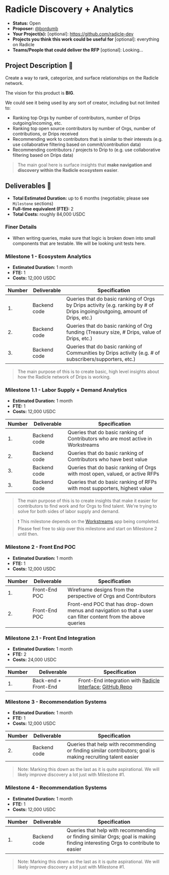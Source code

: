 # Radicle Discovery + Analytics

- **Status:** Open 
- **Proposer:** [@bordumb](https://github.com/bordumb)
- **Your Project(s):** [optional]: https://github.com/radicle-dev
- **Projects you think this work could be useful for** [optional]: everything on Radicle
- **Teams/People that could deliver the RFP** [optional]: Looking...

## Project Description :page_facing_up:

Create a way to rank, categorize, and surface relationships on the Radicle network.

The vision for this product is **BIG**.

We could see it being used by any sort of creator, including but not limited to:
* Ranking top Orgs by number of contributors, number of Drips outgoing/incoming, etc.
* Ranking top open source contributors by number of Orgs, number of contributions, or Drips received 
* Recommending work to contributors that is similar to their interests (e.g. use collaborative filtering based on commit/contribution data)
* Recommending contributors / projects to Drip to (e.g. use collaborative filtering based on Drips data)

> The main goal here is surface insights that **make navigation and discovery within the Radicle ecosystem easier**.

## Deliverables :nut_and_bolt:

- **Total Estimated Duration:** up to 6 months (negotiable; please see `Milestone` sections)
- **Full-time equivalent (FTE):** 2
- **Total Costs:** roughly 84,000 USDC

### Finer Details
- When writing queries, make sure that logic is broken down into small components that are testable. We will be looking unit tests here.

### Milestone 1 - Ecosystem Analytics

- **Estimated Duration:** 1 month
- **FTE:** 1
- **Costs:** 12,000 USDC

| Number | Deliverable  | Specification                                                                                                                            |
|--------|--------------|------------------------------------------------------------------------------------------------------------------------------------------|
| 1.     | Backend code | Queries that do basic ranking of Orgs by Drips activity (e.g. ranking by # of Drips ingoing/outgoing, amount of Drips, etc.)             |
| 2.     | Backend code | Queries that do basic ranking of Org funding (Treasury size, # Drips, value of Drips, etc.)                                                |
| 3.     | Backend code | Queries that do basic ranking of Communities by Drips activity (e.g. # of subscribers/supporters, etc.)                   |

> The main purpose of this is to create basic, high level insights about how the Radicle network of Drips is working.

### Milestone 1.1 - Labor Supply + Demand Analytics

- **Estimated Duration:** 1 month
- **FTE:** 1
- **Costs:** 12,000 USDC

| Number | Deliverable  | Specification                                                                |
|--------|--------------|------------------------------------------------------------------------------|
| 1.     | Backend code | Queries that do basic ranking of Contributors who are most active in Workstreams |
| 2.     | Backend code | Queries that do basic ranking of Contributors who have best value            |
| 3.     | Backend code | Queries that do basic ranking of Orgs with most open, valued, or active RFPs |
| 3.     | Backend code | Queries that do basic ranking of RFPs with most supporters, highest value    |

> The main purpose of this is to create insights that make it easier for contributors to find work and for Orgs to find talent. We're trying to solve for both sides of labor supply and demand.

> ❗ This milestone depends on the [Workstreams](https://github.com/radicle-dev/workstreams-app) app being completed. Please feel free to skip over this milestone and start on Milestone 2 until then.

### Milestone 2 - Front End POC

- **Estimated Duration:** 1 month
- **FTE:** 1
- **Costs:** 12,000 USDC

| Number | Deliverable   | Specification                                                                                                 |
|--------|---------------|---------------------------------------------------------------------------------------------------------------|
| 1.     | Front-End POC | Wireframe designs from the perspective of Orgs and Contributors                                               |
| 2.     | Front-End POC | Front-end POC that has drop-down menus and navigation so that a user can filter content from the above queries |

### Milestone 2.1 - Front End Integration

- **Estimated Duration:** 1 month
- **FTE:** 2
- **Costs:** 24,000 USDC

| Number | Deliverable          | Specification                                                                                                                               |
|--------|----------------------|---------------------------------------------------------------------------------------------------------------------------------------------|
| 1.     | Back-end + Front-End | Front-End integration with [Radicle Interface](https://app.radicle.network/); [GitHub Repo](https://github.com/radicle-dev/radicle-interface) |

### Milestone 3 - Recommendation Systems

- **Estimated Duration:** 1 month
- **FTE:** 1
- **Costs:** 12,000 USDC

| Number | Deliverable  | Specification                                                                                                                |
|--------|--------------|------------------------------------------------------------------------------------------------------------------------------|
| 2.     | Backend code | Queries that help with recommending or finding similar contributors; goal is making recruiting talent easier                 |

> Note: Marking this down as the last as it is quite aspirational. We will likely improve discovery a lot just with Milestone #1.

### Milestone 4 - Recommendation Systems

- **Estimated Duration:** 1 month
- **FTE:** 1
- **Costs:** 12,000 USDC

| Number | Deliverable  | Specification                                                                                                                |
|--------|--------------|------------------------------------------------------------------------------------------------------------------------------|
| 1.     | Backend code | Queries that help with recommending or finding similar Orgs; goal is making finding interesting Orgs to contribute to easier |

> Note: Marking this down as the last as it is quite aspirational. We will likely improve discovery a lot just with Milestone #1.

